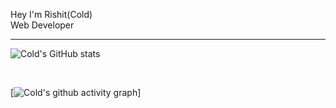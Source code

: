 Hey I'm Rishit(Cold) <br>
Web Developer <br>

<hr>

![Cold's GitHub stats](https://github-readme-stats.vercel.app/api?username=ColdMaybe&show_icons=true&theme=tokyonight)

<br>

[![Cold's github activity graph](https://activity-graph.herokuapp.com/graph?username=ColdMaybe&theme=xcode)]
